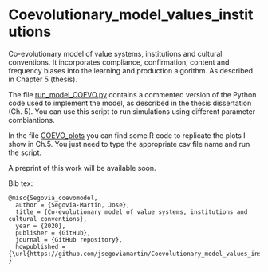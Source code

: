 # Coevolutionary_model_values_institutions
Co-evolutionary model of value systems, institutions and cultural conventions. It incorporates compliance, confirmation, content and frequency biases into the learning and production algorithm.  As described in Chapter 5 (thesis).

The file [run_model_COEVO.py](https://github.com/jsegoviamartin/Coevolutionary_model_values_institutions/blob/master/run_model_COEVO.py) contains a commented version of the Python code used to implement the model, as described in the thesis dissertation (Ch. 5). You can use this script to run simulations using different parameter combiantions.

In the file [COEVO_plots](https://github.com/jsegoviamartin/Coevolutionary_model_values_institutions/blob/master/COEVO_plots.R) you can find some R code to replicate the plots I show in Ch.5. You just need to type the appropriate csv file name and run the script.

A preprint of this work will be available soon.

Bib tex:

```
@misc{Segovia_coevomodel,
  author = {Segovia-Martin, Jose},
  title = {Co-evolutionary model of value systems, institutions and cultural conventions},
  year = {2020},
  publisher = {GitHub},
  journal = {GitHub repository},
  howpublished = {\url{https://github.com/jsegoviamartin/Coevolutionary_model_values_institutions}}
}
